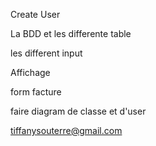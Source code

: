 Create User

La BDD et les differente table

les different input

Affichage

form facture

faire diagram de classe et d'user


tiffanysouterre@gmail.com